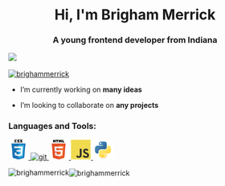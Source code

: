 <h1 align="center">Hi, I'm Brigham Merrick</h1>
<h3 align="center">A young frontend developer from Indiana</h3>

![](https://komarev.com/ghpvc/?username=brighammerrick&abbreviated=true&style=for-the-badge&color=a277ff)

<p align="left"> <a href="https://github.com/ryo-ma/github-profile-trophy"><img src="https://github-profile-trophy.vercel.app/?username=brighammerrick&theme=aura&rank=SECRET,SSS,SS,S,AAA,AA,A,B,C&column=3" alt="brighammerrick" /></a> </p>

-  I’m currently working on **many ideas**

-  I’m looking to collaborate on **any projects**

<h3 align="left">Languages and Tools:</h3>
<p align="left"> <a href="https://www.w3schools.com/css/" target="_blank" rel="noreferrer"> <img src="https://raw.githubusercontent.com/devicons/devicon/master/icons/css3/css3-original-wordmark.svg" alt="css3" width="40" height="40"/> </a> <a href="https://git-scm.com/" target="_blank" rel="noreferrer"> <img src="https://www.vectorlogo.zone/logos/git-scm/git-scm-icon.svg" alt="git" width="40" height="40"/> </a> <a href="https://www.w3.org/html/" target="_blank" rel="noreferrer"> <img src="https://raw.githubusercontent.com/devicons/devicon/master/icons/html5/html5-original-wordmark.svg" alt="html5" width="40" height="40"/> </a> <a href="https://developer.mozilla.org/en-US/docs/Web/JavaScript" target="_blank" rel="noreferrer"> <img src="https://raw.githubusercontent.com/devicons/devicon/master/icons/javascript/javascript-original.svg" alt="javascript" width="40" height="40"/> </a> <a href="https://www.python.org" target="_blank" rel="noreferrer"> <img src="https://raw.githubusercontent.com/devicons/devicon/master/icons/python/python-original.svg" alt="python" width="40" height="40"/> </a> </p>

<p><img align="left" src="https://github-readme-stats.vercel.app/api/top-langs?username=brighammerrick&show_icons=true&locale=en&layout=compact&theme=aura" alt="brighammerrick" /></p>



<p><img align="center" src="https://github-readme-streak-stats.herokuapp.com/?user=brighammerrick&theme=aura" alt="brighammerrick" /></p>
